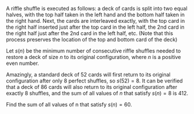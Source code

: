 A riffle shuffle is executed as follows: a deck of cards is split into two equal halves, with the top half taken in the left hand and the bottom half taken in the right hand. Next, the cards are interleaved exactly, with the top card in the right half inserted just after the top card in the left half, the 2nd card in the right half just after the 2nd card in the left half, etc. (Note that this process preserves the location of the top and bottom card of the deck)


Let $s(n)$ be the minimum number of consecutive riffle shuffles needed to restore a deck of size $n$ to its original configuration, where $n$ is a positive even number.

Amazingly, a standard deck of $52$ cards will first return to its original configuration after only $8$ perfect shuffles, so $s(52) = 8$. It can be verified that a deck of $86$ cards will also return to its original configuration after exactly $8$ shuffles, and the sum of all values of $n$ that satisfy $s(n) = 8$ is $412$.


Find the sum of all values of n that satisfy $s(n) = 60$.